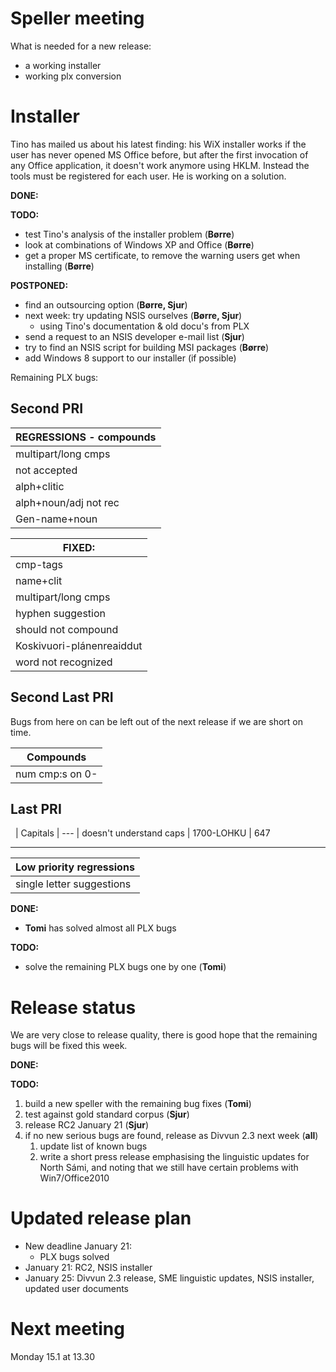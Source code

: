 # Speller meeting

What is needed for a new release:
* a working installer
* working plx conversion

# Installer

Tino has mailed us about his latest finding: his WiX installer works if the user has never opened MS Office before, but after the first invocation of any Office application, it doesn't work anymore using HKLM. Instead the tools must be registered for each user. He is working on a solution.

**DONE:**

**TODO:**
* test Tino's analysis of the installer problem (**Børre**)
* look at combinations of Windows XP and Office (**Børre**)
* get a proper MS certificate, to remove the warning users get when installing (**Børre**)

**POSTPONED:**
* find an outsourcing option (**Børre, Sjur**)
* next week: try updating NSIS ourselves (**Børre, Sjur**)
    - using Tino's documentation & old docu's from PLX
* send a request to an NSIS developer e-mail list (**Sjur**)
* try to find an NSIS script for building MSI packages (**Børre**)
* add Windows 8 support to our installer (if possible)

Remaining PLX bugs:

## Second PRI

|  REGRESSIONS - compounds
| --- 
|  multipart/long cmps 	  | Ássanrievttijođiheaddjái								| 819
|  not accepted        	  | filbmačeahppi gets sugg *filbma-čeahppi                 | 1544
|  alph+clitic         	  | `*sbat`                                               | 1544
|  alph+noun/adj not rec	  | a-muorra, d-beakkálmasat								| 785,818,1544
|  Gen-name+noun			  | `*Sirpmá-skuvla`										| 1544

|  FIXED:
| --- 
|  cmp-tags                  |  *Bu-ollibusse Bu +CmpN/None                            | 397            | FIXED
|  name+clit                 |  Máretgo not accepted, only w hyph                      | 415            | FIXED
|  multipart/long cmps       |  *humanisttalašearutantihkalaš *(ase)ákkasteapmifierbmi | 536,1544       | FIXED
|  hyphen suggestion         |  *njunuš-ulbmiliin                                      | 1544           | FIXED
|  should not compound       |  *maŋá-soahteáigái                                      | 1544           | FIXED
|  Koskivuori-plánenreaiddut |  not accepted                                           | 611            | FIXED
|  word not recognized       |  čuohte                                                 | 1544           | FIXED

## Second Last PRI

Bugs from here on can be left out of the next release if we are short on time.

|  Compounds
| --- 
|  num cmp:s on 0-       | 051-nummarat | 631

## Last PRI

 
|  Capitals
| --- 
|  doesn't understand caps | 1700-LOHKU | 647

----

|  Low priority regressions
| --- 
|  single letter suggestions | đ | 461      | not a big deal

**DONE:**
* **Tomi** has solved almost all PLX bugs

**TODO:**
* solve the remaining PLX bugs one by one (**Tomi**)

# Release status

We are very close to release quality, there is good hope that the remaining bugs will be fixed this week.

**DONE:**

**TODO:**
1. build a new speller with the remaining bug fixes (**Tomi**)
1. test against gold standard corpus (**Sjur**)
1. release RC2 January 21 (**Sjur**)
1. if no new serious bugs are found, release as Divvun 2.3 next week (**all**)
    1. update list of known bugs
    1. write a short press release emphasising the linguistic updates for North Sámi, and noting that we still have certain problems with Win7/Office2010

# Updated release plan

* New deadline January 21:
    - PLX bugs solved
* January 21: RC2, NSIS installer
* January 25: Divvun 2.3 release, SME linguistic updates, NSIS installer, updated user documents

# Next meeting

Monday 15.1 at 13.30
